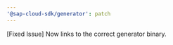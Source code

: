 ```yaml
---
'@sap-cloud-sdk/generator': patch
---
```


[Fixed Issue] Now links to the correct generator binary.
